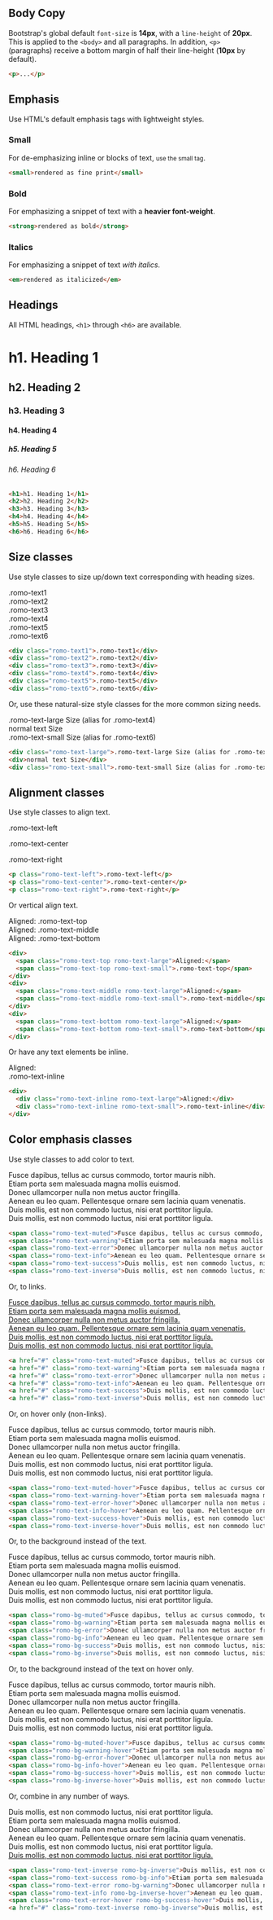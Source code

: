 ## Body Copy

Bootstrap's global default `font-size` is **14px**, with a `line-height` of **20px**. This is applied to the `<body>` and all paragraphs. In addition, `<p>` (paragraphs) receive a bottom margin of half their line-height (**10px** by default).

```html
<p>...</p>
```

## Emphasis

Use HTML's default emphasis tags with lightweight styles.

### Small

For de-emphasizing inline or blocks of text, <small>use the small tag</small>.

```html
<small>rendered as fine print</small>
```

### Bold

For emphasizing a snippet of text with a <strong>heavier font-weight</strong>.

```html
<strong>rendered as bold</strong>
```

### Italics

For emphasizing a snippet of text <em>with italics</em>.

```html
<em>rendered as italicized</em>
```

## Headings

All HTML headings, `<h1>` through `<h6>` are available.

<h1>h1. Heading 1</h1>
<h2>h2. Heading 2</h2>
<h3>h3. Heading 3</h3>
<h4>h4. Heading 4</h4>
<h5>h5. Heading 5</h5>
<h6>h6. Heading 6</h6>

```html
<h1>h1. Heading 1</h1>
<h2>h2. Heading 2</h2>
<h3>h3. Heading 3</h3>
<h4>h4. Heading 4</h4>
<h5>h5. Heading 5</h5>
<h6>h6. Heading 6</h6>
```

## Size classes

Use style classes to size up/down text corresponding with heading sizes.

<div class="romo-text1">.romo-text1</div>
<div class="romo-text2">.romo-text2</div>
<div class="romo-text3">.romo-text3</div>
<div class="romo-text4">.romo-text4</div>
<div class="romo-text5">.romo-text5</div>
<div class="romo-text6">.romo-text6</div>

```html
<div class="romo-text1">.romo-text1</div>
<div class="romo-text2">.romo-text2</div>
<div class="romo-text3">.romo-text3</div>
<div class="romo-text4">.romo-text4</div>
<div class="romo-text5">.romo-text5</div>
<div class="romo-text6">.romo-text6</div>
```

Or, use these natural-size style classes for the more common sizing needs.

<div class="romo-text-large">.romo-text-large Size (alias for .romo-text4)</div>
<div>normal text Size</div>
<div class="romo-text-small">.romo-text-small Size (alias for .romo-text6)</div>

```html
<div class="romo-text-large">.romo-text-large Size (alias for .romo-text4)</div>
<div>normal text Size</div>
<div class="romo-text-small">.romo-text-small Size (alias for .romo-text6)</div>
```

## Alignment classes

Use style classes to align text.

<p class="romo-text-left">.romo-text-left</p>
<p class="romo-text-center">.romo-text-center</p>
<p class="romo-text-right">.romo-text-right</p>

```html
<p class="romo-text-left">.romo-text-left</p>
<p class="romo-text-center">.romo-text-center</p>
<p class="romo-text-right">.romo-text-right</p>
```

Or vertical align text.

<div>
  <span class="romo-text-top romo-text-large">Aligned:</span>
  <span class="romo-text-top romo-text-small">.romo-text-top</span>
</div>
<div>
  <span class="romo-text-middle romo-text-large">Aligned:</span>
  <span class="romo-text-middle romo-text-small">.romo-text-middle</span>
</div>
<div>
  <span class="romo-text-bottom romo-text-large">Aligned:</span>
  <span class="romo-text-bottom romo-text-small">.romo-text-bottom</span>
</div>

```html
<div>
  <span class="romo-text-top romo-text-large">Aligned:</span>
  <span class="romo-text-top romo-text-small">.romo-text-top</span>
</div>
<div>
  <span class="romo-text-middle romo-text-large">Aligned:</span>
  <span class="romo-text-middle romo-text-small">.romo-text-middle</span>
</div>
<div>
  <span class="romo-text-bottom romo-text-large">Aligned:</span>
  <span class="romo-text-bottom romo-text-small">.romo-text-bottom</span>
</div>
```

Or have any text elements be inline.

<div>
  <div class="romo-text-inline romo-text-large">Aligned:</div>
  <div class="romo-text-inline romo-text-small">.romo-text-inline</div>
</div>

```html
<div>
  <div class="romo-text-inline romo-text-large">Aligned:</div>
  <div class="romo-text-inline romo-text-small">.romo-text-inline</div>
</div>
```

## Color emphasis classes

Use style classes to add color to text.

<span class="romo-text-muted">Fusce dapibus, tellus ac cursus commodo, tortor mauris nibh.</span><br />
<span class="romo-text-warning">Etiam porta sem malesuada magna mollis euismod.</span><br />
<span class="romo-text-error">Donec ullamcorper nulla non metus auctor fringilla.</span><br />
<span class="romo-text-info">Aenean eu leo quam. Pellentesque ornare sem lacinia quam venenatis.</span><br />
<span class="romo-text-success">Duis mollis, est non commodo luctus, nisi erat porttitor ligula.</span><br />
<span class="romo-text-inverse">Duis mollis, est non commodo luctus, nisi erat porttitor ligula.</span><br />

```html
<span class="romo-text-muted">Fusce dapibus, tellus ac cursus commodo, tortor mauris nibh.</span><br />
<span class="romo-text-warning">Etiam porta sem malesuada magna mollis euismod.</span><br />
<span class="romo-text-error">Donec ullamcorper nulla non metus auctor fringilla.</span><br />
<span class="romo-text-info">Aenean eu leo quam. Pellentesque ornare sem lacinia quam venenatis.</span><br />
<span class="romo-text-success">Duis mollis, est non commodo luctus, nisi erat porttitor ligula.</span><br />
<span class="romo-text-inverse">Duis mollis, est non commodo luctus, nisi erat porttitor ligula.</span><br />
```

Or, to links.

<a href="#" class="romo-text-muted">Fusce dapibus, tellus ac cursus commodo, tortor mauris nibh.</a><br />
<a href="#" class="romo-text-warning">Etiam porta sem malesuada magna mollis euismod.</a><br />
<a href="#" class="romo-text-error">Donec ullamcorper nulla non metus auctor fringilla.</a><br />
<a href="#" class="romo-text-info">Aenean eu leo quam. Pellentesque ornare sem lacinia quam venenatis.</a><br />
<a href="#" class="romo-text-success">Duis mollis, est non commodo luctus, nisi erat porttitor ligula.</a><br />
<a href="#" class="romo-text-inverse">Duis mollis, est non commodo luctus, nisi erat porttitor ligula.</a><br />

```html
<a href="#" class="romo-text-muted">Fusce dapibus, tellus ac cursus commodo, tortor mauris nibh.</a><br />
<a href="#" class="romo-text-warning">Etiam porta sem malesuada magna mollis euismod.</a><br />
<a href="#" class="romo-text-error">Donec ullamcorper nulla non metus auctor fringilla.</a><br />
<a href="#" class="romo-text-info">Aenean eu leo quam. Pellentesque ornare sem lacinia quam venenatis.</a><br />
<a href="#" class="romo-text-success">Duis mollis, est non commodo luctus, nisi erat porttitor ligula.</a><br />
<a href="#" class="romo-text-inverse">Duis mollis, est non commodo luctus, nisi erat porttitor ligula.</a><br />
```

Or, on hover only (non-links).

<span class="romo-text-muted-hover">Fusce dapibus, tellus ac cursus commodo, tortor mauris nibh.</span><br />
<span class="romo-text-warning-hover">Etiam porta sem malesuada magna mollis euismod.</span><br />
<span class="romo-text-error-hover">Donec ullamcorper nulla non metus auctor fringilla.</span><br />
<span class="romo-text-info-hover">Aenean eu leo quam. Pellentesque ornare sem lacinia quam venenatis.</span><br />
<span class="romo-text-success-hover">Duis mollis, est non commodo luctus, nisi erat porttitor ligula.</span><br />
<span class="romo-text-inverse-hover">Duis mollis, est non commodo luctus, nisi erat porttitor ligula.</span><br />

```html
<span class="romo-text-muted-hover">Fusce dapibus, tellus ac cursus commodo, tortor mauris nibh.</span><br />
<span class="romo-text-warning-hover">Etiam porta sem malesuada magna mollis euismod.</span><br />
<span class="romo-text-error-hover">Donec ullamcorper nulla non metus auctor fringilla.</span><br />
<span class="romo-text-info-hover">Aenean eu leo quam. Pellentesque ornare sem lacinia quam venenatis.</span><br />
<span class="romo-text-success-hover">Duis mollis, est non commodo luctus, nisi erat porttitor ligula.</span><br />
<span class="romo-text-inverse-hover">Duis mollis, est non commodo luctus, nisi erat porttitor ligula.</span><br />
```

Or, to the background instead of the text.

<span class="romo-bg-muted">Fusce dapibus, tellus ac cursus commodo, tortor mauris nibh.</span><br />
<span class="romo-bg-warning">Etiam porta sem malesuada magna mollis euismod.</span><br />
<span class="romo-bg-error">Donec ullamcorper nulla non metus auctor fringilla.</span><br />
<span class="romo-bg-info">Aenean eu leo quam. Pellentesque ornare sem lacinia quam venenatis.</span><br />
<span class="romo-bg-success">Duis mollis, est non commodo luctus, nisi erat porttitor ligula.</span><br />
<span class="romo-bg-inverse">Duis mollis, est non commodo luctus, nisi erat porttitor ligula.</span><br />

```html
<span class="romo-bg-muted">Fusce dapibus, tellus ac cursus commodo, tortor mauris nibh.</span><br />
<span class="romo-bg-warning">Etiam porta sem malesuada magna mollis euismod.</span><br />
<span class="romo-bg-error">Donec ullamcorper nulla non metus auctor fringilla.</span><br />
<span class="romo-bg-info">Aenean eu leo quam. Pellentesque ornare sem lacinia quam venenatis.</span><br />
<span class="romo-bg-success">Duis mollis, est non commodo luctus, nisi erat porttitor ligula.</span><br />
<span class="romo-bg-inverse">Duis mollis, est non commodo luctus, nisi erat porttitor ligula.</span><br />
```

Or, to the background instead of the text on hover only.

<span class="romo-bg-muted-hover">Fusce dapibus, tellus ac cursus commodo, tortor mauris nibh.</span><br />
<span class="romo-bg-warning-hover">Etiam porta sem malesuada magna mollis euismod.</span><br />
<span class="romo-bg-error-hover">Donec ullamcorper nulla non metus auctor fringilla.</span><br />
<span class="romo-bg-info-hover">Aenean eu leo quam. Pellentesque ornare sem lacinia quam venenatis.</span><br />
<span class="romo-bg-success-hover">Duis mollis, est non commodo luctus, nisi erat porttitor ligula.</span><br />
<span class="romo-bg-inverse-hover">Duis mollis, est non commodo luctus, nisi erat porttitor ligula.</span><br />

```html
<span class="romo-bg-muted-hover">Fusce dapibus, tellus ac cursus commodo, tortor mauris nibh.</span><br />
<span class="romo-bg-warning-hover">Etiam porta sem malesuada magna mollis euismod.</span><br />
<span class="romo-bg-error-hover">Donec ullamcorper nulla non metus auctor fringilla.</span><br />
<span class="romo-bg-info-hover">Aenean eu leo quam. Pellentesque ornare sem lacinia quam venenatis.</span><br />
<span class="romo-bg-success-hover">Duis mollis, est non commodo luctus, nisi erat porttitor ligula.</span><br />
<span class="romo-bg-inverse-hover">Duis mollis, est non commodo luctus, nisi erat porttitor ligula.</span><br />
```

Or, combine in any number of ways.

<span class="romo-text-inverse romo-bg-inverse">Duis mollis, est non commodo luctus, nisi erat porttitor ligula.</span><br />
<span class="romo-text-success romo-bg-info">Etiam porta sem malesuada magna mollis euismod.</span><br />
<span class="romo-text-error romo-bg-warning">Donec ullamcorper nulla non metus auctor fringilla.</span><br />
<span class="romo-text-info romo-bg-inverse-hover">Aenean eu leo quam. Pellentesque ornare sem lacinia quam venenatis.</span><br />
<span class="romo-text-error-hover romo-bg-success-hover">Duis mollis, est non commodo luctus, nisi erat porttitor ligula.</span><br />
<a href="#" class="romo-text-inverse romo-bg-inverse">Duis mollis, est non commodo luctus, nisi erat porttitor ligula.</a><br />

```html
<span class="romo-text-inverse romo-bg-inverse">Duis mollis, est non commodo luctus, nisi erat porttitor ligula.</span><br />
<span class="romo-text-success romo-bg-info">Etiam porta sem malesuada magna mollis euismod.</span><br />
<span class="romo-text-error romo-bg-warning">Donec ullamcorper nulla non metus auctor fringilla.</span><br />
<span class="romo-text-info romo-bg-inverse-hover">Aenean eu leo quam. Pellentesque ornare sem lacinia quam venenatis.</span><br />
<span class="romo-text-error-hover romo-bg-success-hover">Duis mollis, est non commodo luctus, nisi erat porttitor ligula.</span><br />
<a href="#" class="romo-text-inverse romo-bg-inverse">Duis mollis, est non commodo luctus, nisi erat porttitor ligula.</a><br />
```

